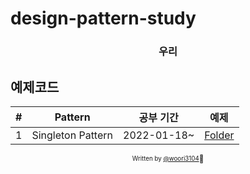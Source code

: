 # design-pattern-study

<!-- > Pursuing Perfection -->

<div align="center">

<h3> 우리 </h3>
<!-- <p> 미세먼지 @집</p> -->

<!-- ![Start Date](https://img.shields.io/badge/Start%20Date-2022--01--18-23d16b.svg) -->

</div>

<!-- ## 목표

- React 에서 Design Pattern 활용법 이해하기
- JS 와 TS 예제코드 모두 만들어 보기
- 성실한 개발자 되기 -->


## 예제코드

| # | Pattern | 공부 기간 | 예제 |
| :--: | :-----: | :---------------: | :-------: |
| 1 | Singleton Pattern | 2022-01-18~ | [Folder](singleton) |


<div align="center">

<sub><sup>Written by <a href="https://github.com/woori3104">@woori3104</a></sup></sub><small>🍕</small>

</div>


